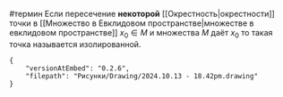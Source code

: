 #термин
Если пересечение **некоторой** [[Окрестность|окрестности]] точки в [[Множество в Евклидовом пространстве|множестве в евклидовом пространстве]] $x_0 \in M$ и множества $M$ даёт ${x_0}$ то такая точка называется изолированной.
```handdrawn-ink
{
	"versionAtEmbed": "0.2.6",
	"filepath": "Рисунки/Drawing/2024.10.13 - 18.42pm.drawing"
}
```
